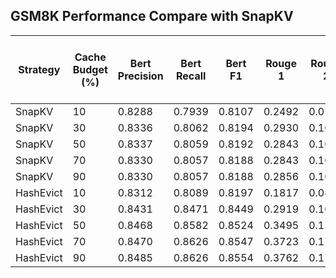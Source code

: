 ## GSM8K Performance Compare with SnapKV

| Strategy | Cache Budget (%) | Bert Precision | Bert Recall  | Bert F1 | Rouge 1 | Rouge 2 | Rouge L | Rouge Lsum | GPT4 Rouge | GPT4 Coherent | GPT4 Faithful | GPT4 Helpful | Avg Compression Ratio | Cache Mem (GB) | Prefill Toks Per Sec Top 10% | Decode Toks Per Sec Top 10% |
|---|---|---|---|---|---|---|---|---|---|---|---|---|---|---|---|---|
| SnapKV | 10 | 0.8288 | 0.7939 | 0.8107 | 0.2492 | 0.0793 | 0.1902 | 0.2300 | 1.0000 | 1.0000 | 1.0100 | 1.0000 | 0.3183 | 0.0288 | 1257.6962 | 18.4600 |
| SnapKV | 30 | 0.8336 | 0.8062 | 0.8194 | 0.2930 | 0.1019 | 0.2141 | 0.2628 | 1.0100 | 1.0000 | 1.0200 | 1.0000 | 0.0883 | 0.0328 | 1712.9594 | 22.8156 |
| SnapKV | 50 | 0.8337 | 0.8059 | 0.8192 | 0.2843 | 0.1017 | 0.2093 | 0.2558 | 1.0100 | 1.0000 | 1.0300 | 1.0000 | 0.0135 | 0.0367 | 1721.1882 | 22.8564 |
| SnapKV | 70 | 0.8330 | 0.8057 | 0.8188 | 0.2843 | 0.1020 | 0.2078 | 0.2539 | 1.0000 | 1.0000 | 1.0200 | 1.0000 | 0.0020 | 0.0417 | 1950.3116 | 23.3264 |
| SnapKV | 90 | 0.8330 | 0.8057 | 0.8188 | 0.2856 | 0.1029 | 0.2072 | 0.2550 | 1.0000 | 1.0000 | 1.0700 | 1.0000 | 0.0003 | 0.0456 | 2066.6882 | 24.0723 |
| HashEvict | 10 | 0.8312 | 0.8089 | 0.8197 | 0.1817 | 0.0429 | 0.1384 | 0.1657 | 1.5500 | 3.7100 | 2.5200 | 2.6500 | 0.8664 | 0.0032 | 1173.0333 | 15.7795 |
| HashEvict | 30 | 0.8431 | 0.8471 | 0.8449 | 0.2919 | 0.1099 | 0.2125 | 0.2618 | 2.5600 | 4.5100 | 3.7500 | 3.7100 | 0.7485 | 0.0072 | 2061.3773 | 18.6040 |
| HashEvict | 50 | 0.8468 | 0.8582 | 0.8524 | 0.3495 | 0.1556 | 0.2658 | 0.3188 | 2.9000 | 4.7400 | 4.2300 | 4.0900 | 0.6333 | 0.0113 | 2021.0625 | 18.5694 |
| HashEvict | 70 | 0.8470 | 0.8626 | 0.8547 | 0.3723 | 0.1741 | 0.2797 | 0.3418 | 2.9500 | 4.7800 | 4.3600 | 4.1300 | 0.4740 | 0.0164 | 2090.5373 | 18.7375 |
| HashEvict | 90 | 0.8485 | 0.8626 | 0.8554 | 0.3762 | 0.1768 | 0.2847 | 0.3439 | 3.0400 | 4.8000 | 4.4000 | 4.2000 | 0.3453 | 0.0205 | 1209.8592 | 15.4836 |
